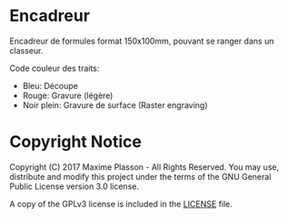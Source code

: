 # Encadreur
Encadreur de formules format 150x100mm, pouvant se ranger dans un classeur.

Code couleur des traits:
  - Bleu: Découpe
  - Rouge: Gravure (légère)
  - Noir plein: Gravure de surface (Raster engraving)

# Copyright Notice
Copyright (C) 2017 Maxime Plasson - All Rights Reserved.
You may use, distribute and modify this project under the
terms of the GNU General Public License version 3.0 license.

A copy of the GPLv3 license is included in the [LICENSE](https://github.com/MPlasson/Encadreur/blob/master/LICENSE) file.
